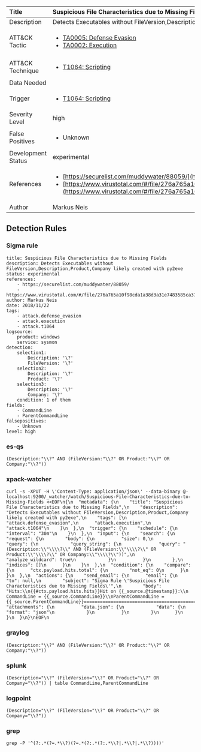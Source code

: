 | Title                | Suspicious File Characteristics due to Missing Fields                                                                                                                                                 |
|:---------------------|:------------------------------------------------------------------------------------------------------------------------------------------------------------|
| Description          | Detects Executables without FileVersion,Description,Product,Company likely created with py2exe                                                                                                                                           |
| ATT&amp;CK Tactic    | <ul><li>[TA0005: Defense Evasion](https://attack.mitre.org/tactics/TA0005)</li><li>[TA0002: Execution](https://attack.mitre.org/tactics/TA0002)</li></ul>  |
| ATT&amp;CK Technique | <ul><li>[T1064: Scripting](https://attack.mitre.org/techniques/T1064)</li></ul>                             |
| Data Needed          | <ul></ul>                                                         |
| Trigger              | <ul><li>[T1064: Scripting](../Triggers/T1064.md)</li></ul>  |
| Severity Level       | high                                                                                                                                                 |
| False Positives      | <ul><li>Unknown</li></ul>                                                                  |
| Development Status   | experimental                                                                                                                                                |
| References           | <ul><li>[https://securelist.com/muddywater/88059/](https://securelist.com/muddywater/88059/)</li><li>[https://www.virustotal.com/#/file/276a765a10f98cda1a38d3a31e7483585ca3722ecad19d784441293acf1b7beb/detection](https://www.virustotal.com/#/file/276a765a10f98cda1a38d3a31e7483585ca3722ecad19d784441293acf1b7beb/detection)</li></ul>                                                          |
| Author               | Markus Neis                                                                                                                                                |


## Detection Rules

### Sigma rule

```
title: Suspicious File Characteristics due to Missing Fields
description: Detects Executables without FileVersion,Description,Product,Company likely created with py2exe
status: experimental
references:
    - https://securelist.com/muddywater/88059/
    - https://www.virustotal.com/#/file/276a765a10f98cda1a38d3a31e7483585ca3722ecad19d784441293acf1b7beb/detection
author: Markus Neis
date: 2018/11/22
tags:
    - attack.defense_evasion
    - attack.execution
    - attack.t1064
logsource:
    product: windows
    service: sysmon
detection:
    selection1:
        Description: '\?'
        FileVersion: '\?'
    selection2:
        Description: '\?'
        Product: '\?'
    selection3:
        Description: '\?'
        Company: '\?' 
    condition: 1 of them
fields:
    - CommandLine
    - ParentCommandLine
falsepositives:
    - Unknown
level: high

```





### es-qs
    
```
(Description:"\\?" AND (FileVersion:"\\?" OR Product:"\\?" OR Company:"\\?"))
```


### xpack-watcher
    
```
curl -s -XPUT -H \'Content-Type: application/json\' --data-binary @- localhost:9200/_watcher/watch/Suspicious-File-Characteristics-due-to-Missing-Fields <<EOF\n{\n  "metadata": {\n    "title": "Suspicious File Characteristics due to Missing Fields",\n    "description": "Detects Executables without FileVersion,Description,Product,Company likely created with py2exe",\n    "tags": [\n      "attack.defense_evasion",\n      "attack.execution",\n      "attack.t1064"\n    ]\n  },\n  "trigger": {\n    "schedule": {\n      "interval": "30m"\n    }\n  },\n  "input": {\n    "search": {\n      "request": {\n        "body": {\n          "size": 0,\n          "query": {\n            "query_string": {\n              "query": "(Description:\\"\\\\?\\" AND (FileVersion:\\"\\\\?\\" OR Product:\\"\\\\?\\" OR Company:\\"\\\\?\\"))",\n              "analyze_wildcard": true\n            }\n          }\n        },\n        "indices": []\n      }\n    }\n  },\n  "condition": {\n    "compare": {\n      "ctx.payload.hits.total": {\n        "not_eq": 0\n      }\n    }\n  },\n  "actions": {\n    "send_email": {\n      "email": {\n        "to": null,\n        "subject": "Sigma Rule \'Suspicious File Characteristics due to Missing Fields\'",\n        "body": "Hits:\\n{{#ctx.payload.hits.hits}}Hit on {{_source.@timestamp}}:\\n      CommandLine = {{_source.CommandLine}}\\nParentCommandLine = {{_source.ParentCommandLine}}================================================================================\\n{{/ctx.payload.hits.hits}}",\n        "attachments": {\n          "data.json": {\n            "data": {\n              "format": "json"\n            }\n          }\n        }\n      }\n    }\n  }\n}\nEOF\n
```


### graylog
    
```
(Description:"\\?" AND (FileVersion:"\\?" OR Product:"\\?" OR Company:"\\?"))
```


### splunk
    
```
(Description="\\?" (FileVersion="\\?" OR Product="\\?" OR Company="\\?")) | table CommandLine,ParentCommandLine
```


### logpoint
    
```
(Description="\\?" (FileVersion="\\?" OR Product="\\?" OR Company="\\?"))
```


### grep
    
```
grep -P '^(?:.*(?=.*\\?)(?=.*(?:.*(?:.*\\?|.*\\?|.*\\?))))'
```



